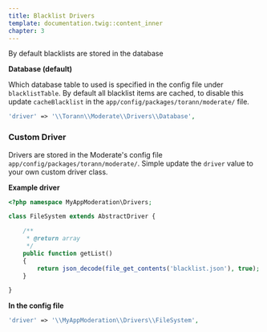 ```yaml
---
title: Blacklist Drivers
template: documentation.twig::content_inner
chapter: 3
---
```

By default blacklists are stored in the database

**Database (default)**

Which database table to used is specified in the config file under `blacklistTable`. By default all blacklist items are cached, to disable this update `cacheBlacklist` in the `app/config/packages/torann/moderate/` file.

```php
'driver' => '\\Torann\\Moderate\\Drivers\\Database',
```

### Custom Driver

Drivers are stored in the Moderate's config file `app/config/packages/torann/moderate/`. Simple update the `driver` value to your own custom driver class.


**Example driver**

```php
<?php namespace MyAppModeration\Drivers;

class FileSystem extends AbstractDriver {

    /**
     * @return array
     */
    public function getList()
    {
        return json_decode(file_get_contents('blacklist.json'), true);
    }

}
```

**In the config file**
```php
'driver' => '\\MyAppModeration\\Drivers\\FileSystem',
```